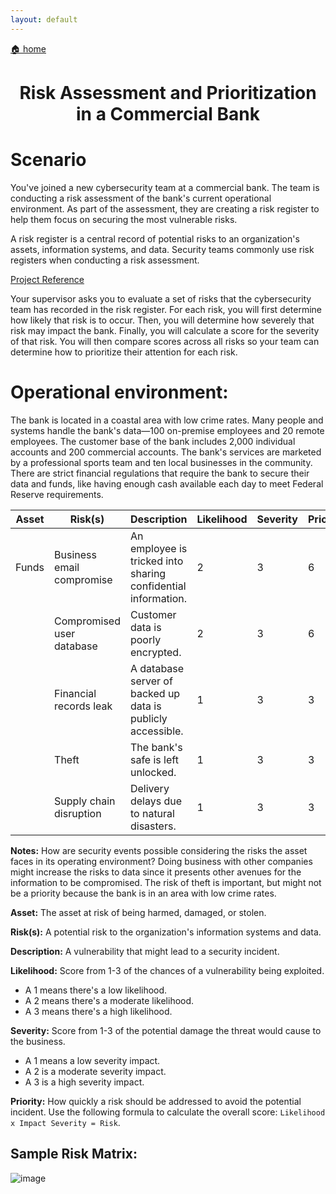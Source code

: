 ```yaml
---
layout: default
---
```


[🏠 home](../)

<h1 style="text-align: center;">Risk Assessment and Prioritization in a Commercial Bank</h1>

# Scenario
You've joined a new cybersecurity team at a commercial bank. The team is conducting a risk assessment of the bank's current operational environment. As part of the assessment, they are creating a risk register to help them focus on securing the most vulnerable risks.

A risk register is a central record of potential risks to an organization's assets, information systems, and data. Security teams commonly use risk registers when conducting a risk assessment.

[Project Reference](https://www.coursera.org/learn/assets-threats-and-vulnerabilities)

Your supervisor asks you to evaluate a set of risks that the cybersecurity team has recorded in the risk register. For each risk, you will first determine how likely that risk is to occur. Then, you will determine how severely that risk may impact the bank. Finally, you will calculate a score for the severity of that risk. You will then compare scores across all risks so your team can determine how to prioritize their attention for each risk.

# Operational environment:
The bank is located in a coastal area with low crime rates. Many people and systems handle the bank's data—100 on-premise employees and 20 remote employees. The customer base of the bank includes 2,000 individual accounts and 200 commercial accounts. The bank's services are marketed by a professional sports team and ten local businesses in the community. There are strict financial regulations that require the bank to secure their data and funds, like having enough cash available each day to meet Federal Reserve requirements.

| Asset                     | Risk(s)                     | Description                                                  | Likelihood | Severity | Priority |  
|---------------------------|-----------------------------|--------------------------------------------------------------|------------|----------|----------|
| Funds | Business email compromise   | An employee is tricked into sharing confidential information. |     2      |     3     |     6    |
|  | Compromised user database  | Customer data is poorly encrypted.  |     2       |     3     |   6   |
|     |Financial records leak |A database server of backed up data is publicly accessible.  |      1      |     3     |     3     |
|                      | Theft |The bank's safe is left unlocked. |      1      |    3      |     3     |
|    |Supply chain disruption  | Delivery delays due to natural disasters. |     1       |     3     |     3     |

**Notes:** How are security events possible considering the risks the asset faces in its operating environment?
Doing business with other companies might increase the risks to data since it presents other avenues for the information to be compromised. The risk of theft is important, but might not be a priority because the bank is in an area with low crime rates.

**Asset:** The asset at risk of being harmed, damaged, or stolen.

**Risk(s):** A potential risk to the organization's information systems and data.

**Description:** A vulnerability that might lead to a security incident.

**Likelihood:** Score from 1-3 of the chances of a vulnerability being exploited. 
- A 1 means there's a low likelihood.
- A 2 means there's a moderate likelihood.
- A 3 means there's a high likelihood.

**Severity:** Score from 1-3 of the potential damage the threat would cause to the business. 
- A 1 means a low severity impact.
- A 2 is a moderate severity impact.
- A 3 is a high severity impact.

**Priority:** How quickly a risk should be addressed to avoid the potential incident. Use the following formula to calculate the overall score: `Likelihood x Impact Severity = Risk`.

## Sample Risk Matrix:
![image](https://github.com/user-attachments/assets/cbdc5c33-c9f4-441c-9f2a-d4230a67c724)

